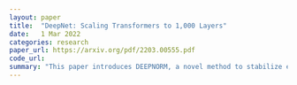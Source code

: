 ```yaml
---
layout: paper
title:  "DeepNet: Scaling Transformers to 1,000 Layers"
date:   1 Mar 2022
categories: research
paper_url: https://arxiv.org/pdf/2203.00555.pdf
code_url: 
summary: "This paper introduces DEEPNORM, a novel method to stabilize extremely deep Transformers through a new normalization function and a theoretically derived initialization for the residual connection. DEEPNORM offers a stable and efficient training regime, blending the benefits of Post-LN's performance with Pre-LN's stability, allowing for the scaling of Transformers up to 1,000 layers without difficulty. This represents a significant advancement over previous models, with a 200-layer, 3.2B parameter model outperforming a 48-layer, 12B parameter state-of-the-art model by 5 BLEU points on a multilingual benchmark with 7,482 translation directions, suggesting a promising direction for scaling."
---
```


